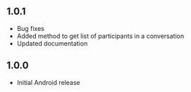## 1.0.1
* Bug fixes
* Added method to get list of participants in a conversation
* Updated documentation

## 1.0.0
* Initial Android release
